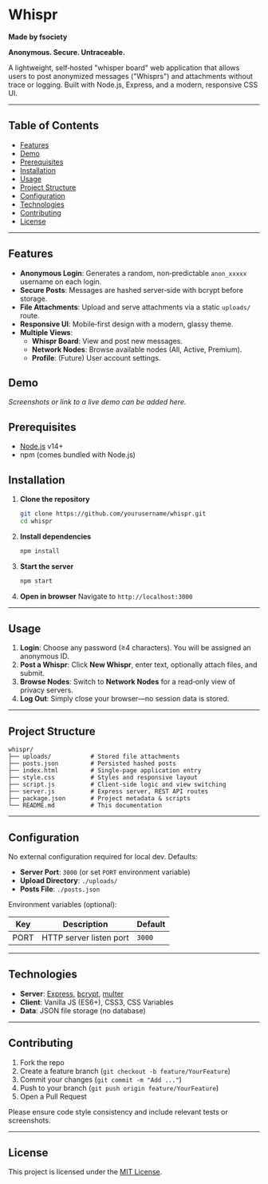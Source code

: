 # Whispr

**Made by fsociety**

**Anonymous. Secure. Untraceable.**

A lightweight, self‑hosted "whisper board" web application that allows users to post anonymized messages ("Whisprs") and attachments without trace or logging. Built with Node.js, Express, and a modern, responsive CSS UI.

---

## Table of Contents

- [Features](#features)
- [Demo](#demo)
- [Prerequisites](#prerequisites)
- [Installation](#installation)
- [Usage](#usage)
- [Project Structure](#project-structure)
- [Configuration](#configuration)
- [Technologies](#technologies)
- [Contributing](#contributing)
- [License](#license)

---

## Features

- **Anonymous Login**: Generates a random, non‑predictable `anon_xxxxx` username on each login.
- **Secure Posts**: Messages are hashed server‑side with bcrypt before storage.
- **File Attachments**: Upload and serve attachments via a static `uploads/` route.
- **Responsive UI**: Mobile‑first design with a modern, glassy theme.
- **Multiple Views**:
  - **Whispr Board**: View and post new messages.
  - **Network Nodes**: Browse available nodes (All, Active, Premium).
  - **Profile**: (Future) User account settings.

## Demo

_Screenshots or link to a live demo can be added here._

## Prerequisites

- [Node.js](https://nodejs.org/) v14+  
- npm (comes bundled with Node.js)

## Installation

1. **Clone the repository**
   ```bash
   git clone https://github.com/yourusername/whispr.git
   cd whispr
   ```

2. **Install dependencies**
   ```bash
   npm install
   ```

3. **Start the server**
   ```bash
   npm start
   ```

4. **Open in browser**
   Navigate to `http://localhost:3000`

---

## Usage

1. **Login**: Choose any password (≥4 characters). You will be assigned an anonymous ID.
2. **Post a Whispr**: Click **New Whispr**, enter text, optionally attach files, and submit.
3. **Browse Nodes**: Switch to **Network Nodes** for a read‑only view of privacy servers.
4. **Log Out**: Simply close your browser—no session data is stored.

---

## Project Structure

```
whispr/
├── uploads/           # Stored file attachments
├── posts.json         # Persisted hashed posts
├── index.html         # Single‑page application entry
├── style.css          # Styles and responsive layout
├── script.js          # Client‑side logic and view switching
├── server.js          # Express server, REST API routes
├── package.json       # Project metadata & scripts
└── README.md          # This documentation
```

---

## Configuration

No external configuration required for local dev. Defaults:

- **Server Port**: `3000` (or set `PORT` environment variable)
- **Upload Directory**: `./uploads/`
- **Posts File**: `./posts.json`

Environment variables (optional):

| Key  | Description             | Default  |
| ---- | ----------------------- | -------- |
| PORT | HTTP server listen port | `3000`   |

---

## Technologies

- **Server**: [Express](https://expressjs.com/), [bcrypt](https://www.npmjs.com/package/bcrypt), [multer](https://github.com/expressjs/multer)
- **Client**: Vanilla JS (ES6+), CSS3, CSS Variables
- **Data**: JSON file storage (no database)

---

## Contributing

1. Fork the repo
2. Create a feature branch (`git checkout -b feature/YourFeature`)
3. Commit your changes (`git commit -m "Add ..."`)
4. Push to your branch (`git push origin feature/YourFeature`)
5. Open a Pull Request

Please ensure code style consistency and include relevant tests or screenshots.

---

## License

This project is licensed under the [MIT License](LICENSE).

